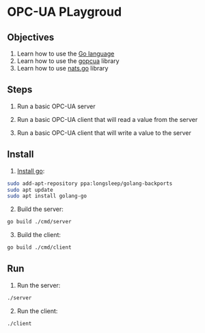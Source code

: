 # OPC-UA PLaygroud

## Objectives

1. Learn how to use the [Go language](https://go.dev/)
2. Learn how to use the [gopcua](https://github.com/gopcua/opcua) library
3. Learn how to use [nats.go](https://github.com/nats-io/nats.go) library

## Steps

1. Run a basic OPC-UA server

2. Run a basic OPC-UA client that will read a value from the server

3. Run a basic OPC-UA client that will write a value to the server

## Install

1. [Install go](https://askubuntu.com/a/1222190/863359):

```bash
sudo add-apt-repository ppa:longsleep/golang-backports
sudo apt update
sudo apt install golang-go
```

2. Build the server:

```bash
go build ./cmd/server
```

3. Build the client:

```bash
go build ./cmd/client
```

## Run

1. Run the server:

```bash
./server
```

2. Run the client:

```bash
./client
```
